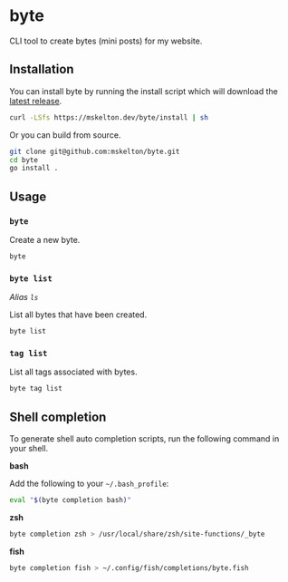 # byte

CLI tool to create bytes (mini posts) for my website.

## Installation

You can install byte by running the install script which will download
the [latest release](https://github.com/mskelton/byte/releases/latest).

```bash
curl -LSfs https://mskelton.dev/byte/install | sh
```

Or you can build from source.

```bash
git clone git@github.com:mskelton/byte.git
cd byte
go install .
```

## Usage

### `byte`

Create a new byte.

```bash
byte
```

### `byte list`

_Alias `ls`_

List all bytes that have been created.

```bash
byte list
```

### `tag list`

List all tags associated with bytes.

```bash
byte tag list
```

## Shell completion

To generate shell auto completion scripts, run the following command in your shell.

**bash**

Add the following to your `~/.bash_profile`:

```bash
eval "$(byte completion bash)"
```

**zsh**

```bash
byte completion zsh > /usr/local/share/zsh/site-functions/_byte
```

**fish**

```bash
byte completion fish > ~/.config/fish/completions/byte.fish
```
